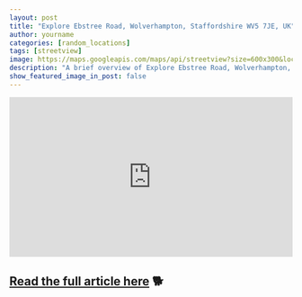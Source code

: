 ```yaml
---
layout: post
title: "Explore Ebstree Road, Wolverhampton, Staffordshire WV5 7JE, UK"
author: yourname
categories: [random_locations]
tags: [streetview]
image: https://maps.googleapis.com/maps/api/streetview?size=600x300&location=52.5585453,-2.2246048&key=AIzaSyCyMtwXYk9B13Tiqh4ikTwxEaMDv3H-ARw
description: "A brief overview of Explore Ebstree Road, Wolverhampton, Staffordshire WV5 7JE, UK."
show_featured_image_in_post: false
---
```


<iframe
    width="100%"
    height="auto"
    src="https://www.google.com/maps/embed/v1/streetview?key=AIzaSyCyMtwXYk9B13Tiqh4ikTwxEaMDv3H-ARw&location=52.5585453,-2.2246048"
    style="aspect-ratio: 16 / 9; border: 0;"
    allowfullscreen>
</iframe>

## [Read the full article here](https://www.google.com/maps/@52.5585453,-2.2246048,14z?hl=en) 🐕